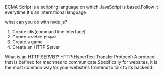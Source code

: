 ECMA Script is a scripting language on which JavaScript is based.Follow it everytime.It's an international language

what can you do with node js?
1) Create clis(command line interface)
2) Create a video player
3) Create a game
4) Create an HTTP Server

What is an HTTP SERVER?
HTTP(HyperText Transfer Protocol)
A protocol that is defined for machines to communicate.Specifically for websites, it is the most common way for your website's frontend to talk to its backend.


